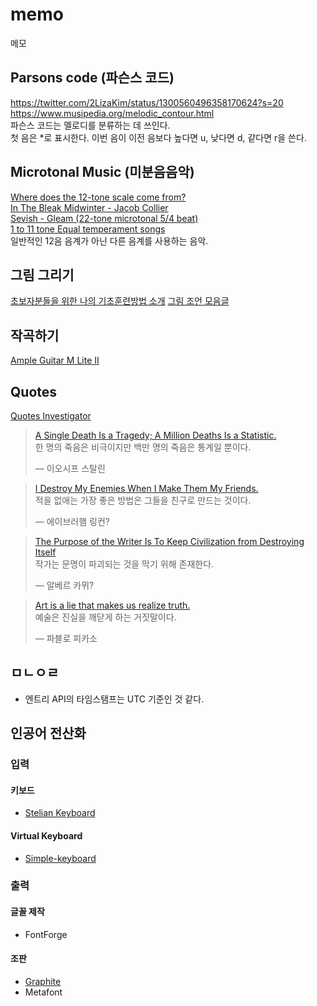 # memo
메모
## Parsons code (파슨스 코드) 
https://twitter.com/2LizaKim/status/1300560496358170624?s=20  
https://www.musipedia.org/melodic_contour.html  
파슨스 코드는 멜로디를 분류하는 데 쓰인다.  
첫 음은 \*로 표시한다. 이번 음이 이전 음보다 높다면 u, 낮다면 d, 같다면 r을 쓴다.
## Microtonal Music (미분음음악)
[Where does the 12-tone scale come from?](https://www.youtube.com/watch?v=CFbG-8eYKJU)  
[In The Bleak Midwinter - Jacob Collier](https://www.youtube.com/watch?v=mPZn4x3uOac)  
[Sevish - Gleam (22-tone microtonal 5/4 beat)](https://www.youtube.com/watch?v=l9wINwlgxRU)  
[1 to 11 tone Equal temperament songs](https://www.youtube.com/watch?v=5zaiOBSQV_Q)  
일반적인 12음 음계가 아닌 다른 음계를 사용하는 음악.
## 그림 그리기
[초보자분들을 위한 나의 기초훈련방법 소개](https://www.sunmeism.com/274)
[그림 조언 모음글](https://molpoi.tistory.com/2)
## 작곡하기
[Ample Guitar M Lite II](https://www.amplesound.net/en/download.asp)
## Quotes
[Quotes Investigator](https://quoteinvestigator.com/2010/05/21/death-statistic/)
> [A Single Death Is a Tragedy; A Million Deaths Is a Statistic.](https://quoteinvestigator.com/2010/05/21/death-statistic/)  
> 한 명의 죽음은 비극이지만 백만 명의 죽음은 통계일 뿐이다.
>
> &mdash; 이오시프 스탈린

> [I Destroy My Enemies When I Make Them My Friends.](https://quoteinvestigator.com/2020/05/13/make-friends/)  
> 적을 없애는 가장 좋은 방법은 그들을 친구로 만드는 것이다.
>
> &mdash; 에이브러햄 링컨?

> [The Purpose of the Writer Is To Keep Civilization from Destroying Itself](https://quoteinvestigator.com/2019/11/08/keep/)  
> 작가는 문명이 파괴되는 것을 막기 위해 존재한다.
>
> &mdash; 알베르 카뮈?

> [Art is a lie that makes us realize truth.](https://quoteinvestigator.com/2019/10/29/lie-truth/)  
> 예술은 진실을 깨닫게 하는 거짓말이다.
>
> &mdash; 파블로 피카소
## ㅁㄴㅇㄹ
- 엔트리 API의 타임스탬프는 UTC 기준인 것 같다.

## 인공어 전산화
### 입력
#### 키보드
- [Stelian Keyboard](https://github.com/junhg0211/stelian-keyboard)
#### Virtual Keyboard
- [Simple-keyboard](https://virtual-keyboard.js.org/)
### 출력
#### 글꼴 제작
- FontForge
#### 조판
- [Graphite](https://scripts.sil.org/cms/scripts/page.php?site_id=projects&item_id=graphite_home)
- Metafont
